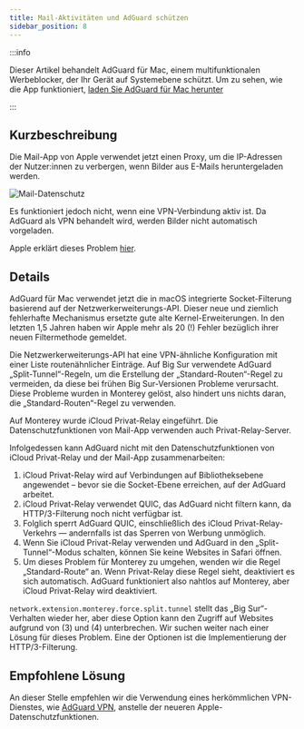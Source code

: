 ```yaml
---
title: Mail-Aktivitäten und AdGuard schützen
sidebar_position: 8
---
```


:::info

Dieser Artikel behandelt AdGuard für Mac, einem multifunktionalen Werbeblocker, der Ihr Gerät auf Systemebene schützt. Um zu sehen, wie die App funktioniert, [laden Sie AdGuard für Mac herunter](https://agrd.io/download-kb-adblock)

:::

## Kurzbeschreibung

Die Mail-App von Apple verwendet jetzt einen Proxy, um die IP-Adressen der Nutzer:innen zu verbergen, wenn Bilder aus E-Mails heruntergeladen werden.

![Mail-Datenschutz](https://cdn.adtidy.org/content/kb/ad_blocker/mac/mac_protectMailActivity.jpg)

Es funktioniert jedoch nicht, wenn eine VPN-Verbindung aktiv ist. Da AdGuard als VPN behandelt wird, werden Bilder nicht automatisch vorgeladen.

Apple erklärt dieses Problem [hier](https://support.apple.com/HT212797).

## Details

AdGuard für Mac verwendet jetzt die in macOS integrierte Socket-Filterung basierend auf der Netzwerkerweiterungs-API. Dieser neue und ziemlich fehlerhafte Mechanismus ersetzte gute alte Kernel-Erweiterungen. In den letzten 1,5 Jahren haben wir Apple mehr als 20 (!) Fehler bezüglich ihrer neuen Filtermethode gemeldet.

Die Netzwerkerweiterungs-API hat eine VPN-ähnliche Konfiguration mit einer Liste routenähnlicher Einträge. Auf Big Sur verwendete AdGuard „Split-Tunnel“-Regeln, um die Erstellung der „Standard-Routen“-Regel zu vermeiden, da diese bei frühen Big Sur-Versionen Probleme verursacht. Diese Probleme wurden in Monterey gelöst, also hindert uns nichts daran, die „Standard-Routen“-Regel zu verwenden.

Auf Monterey wurde iCloud Privat-Relay eingeführt. Die Datenschutzfunktionen von Mail-App verwenden auch Privat-Relay-Server.

Infolgedessen kann AdGuard nicht mit den Datenschutzfunktionen von iCloud Privat-Relay und der Mail-App zusammenarbeiten:

1. iCloud Privat-Relay wird auf Verbindungen auf Bibliotheksebene angewendet – bevor sie die Socket-Ebene erreichen, auf der AdGuard arbeitet.
2. iCloud Privat-Relay verwendet QUIC, das AdGuard nicht filtern kann, da HTTP/3-Filterung noch nicht verfügbar ist.
3. Folglich sperrt AdGuard QUIC, einschließlich des iCloud Privat-Relay-Verkehrs — andernfalls ist das Sperren von Werbung unmöglich.
4. Wenn Sie iCloud Privat-Relay verwenden und AdGuard in den „Split-Tunnel“-Modus schalten, können Sie keine Websites in Safari öffnen.
5. Um dieses Problem für Monterey zu umgehen, wenden wir die Regel „Standard-Route“ an. Wenn Privat-Relay diese Regel sieht, deaktiviert es sich automatisch. AdGuard funktioniert also nahtlos auf Monterey, aber iCloud Privat-Relay wird deaktiviert.

`network.extension.monterey.force.split.tunnel` stellt das „Big Sur“-Verhalten wieder her, aber diese Option kann den Zugriff auf Websites aufgrund von (3) und (4) unterbrechen. Wir suchen weiter nach einer Lösung für dieses Problem. Eine der Optionen ist die Implementierung der HTTP/3-Filterung.

## Empfohlene Lösung

An dieser Stelle empfehlen wir die Verwendung eines herkömmlichen VPN-Dienstes, wie [AdGuard VPN](https://adguard-vpn.com/), anstelle der neueren Apple-Datenschutzfunktionen.
